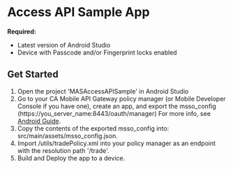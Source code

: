 # Access API Sample App

**Required:**
* Latest version of Android Studio 
* Device with Passcode and/or Fingerprint locks enabled

## Get Started
1. Open the project 'MASAccessAPISample' in Android Studio
2. Go to your CA Mobile API Gateway policy manager (or Mobile Developer Console if you have one), create an app, and export the msso_config (https://you_server_name:8443/oauth/manager) For more info, see [Android Guide](https://www.ca.com/us/developers/mas/docs.html?id=1).
3. Copy the contents of the exported msso_config into: src/main/assets/msso_config.json.
4. Import /utils/tradePolicy.xml into your policy manager as an endpoint with the resolution path '/trade'.
5. Build and Deploy the app to a device.
